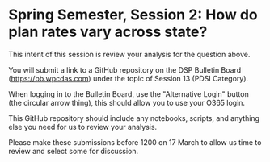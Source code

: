 # Spring Semester, Session 2: How do plan rates vary across state?

This intent of this session is review your analysis for the question above.

You will submit a link to a GitHub repository on the DSP Bulletin Board (https://bb.wpcdas.com) under the topic of Session 13 (PDSI Category). 

When logging in to the Bulletin Board, use the "Alternative Login" button (the circular arrow thing), this should allow you to use your O365 login.  

This GitHub repository should include any notebooks, scripts, and anything else you need for us to review your analysis.

Please make these submissions before 1200 on 17 March to allow us time to review and select some for discussion.
